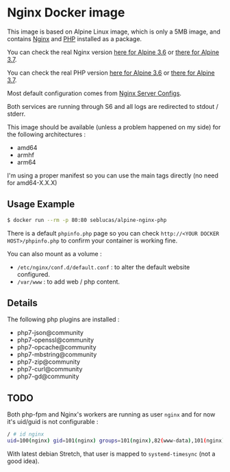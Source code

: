 # Nginx Docker image

This image is based on Alpine Linux image, which is only a 5MB image, and contains [Nginx](https://nginx.org/) and [PHP](http://php.net/) installed as a package.

You can check the real Nginx version [here for Alpine 3.6](https://pkgs.alpinelinux.org/packages?name=nginx&branch=v3.6&repo=&arch=x86_64&maintainer=) or [there for Alpine 3.7](https://pkgs.alpinelinux.org/packages?name=nginx&branch=v3.7&repo=&arch=x86_64&maintainer=).

You can check the real PHP version [here for Alpine 3.6](https://pkgs.alpinelinux.org/packages?name=php7&branch=v3.6&repo=&arch=x86_64&maintainer=) or [there for Alpine 3.7](https://pkgs.alpinelinux.org/packages?name=php7&branch=v3.7&repo=&arch=x86_64&maintainer=).

Most default configuration comes from [Nginx Server Configs](https://github.com/h5bp/server-configs-nginx).

Both services are running through S6 and all logs are redirected to stdout / stderr.

This image should be available (unless a problem happened on my side) for the following architectures :
 * amd64
 * armhf
 * arm64

I'm using a proper manifest so you can use the main tags directly (no need for amd64-X.X.X)

## Usage Example

```bash
$ docker run --rm -p 80:80 seblucas/alpine-nginx-php
```

There is a default `phpinfo.php` page so you can check `http://<YOUR DOCKER HOST>/phpinfo.php` to confirm your container is working fine.

You can also mount as a volume :
 * `/etc/nginx/conf.d/default.conf` : to alter the default website configured.
 * `/var/www` : to add web / php content.

## Details

The following php plugins are installed :
 * php7-json@community
 * php7-openssl@community
 * php7-opcache@community
 * php7-mbstring@community
 * php7-zip@community
 * php7-curl@community
 * php7-gd@community

## TODO

Both php-fpm and Nginx's workers are running as user `nginx` and for now it's uid/guid is not configurable :

```bash
/ # id nginx
uid=100(nginx) gid=101(nginx) groups=101(nginx),82(www-data),101(nginx)
```

With latest debian Stretch, that user is mapped to `systemd-timesync` (not a good idea).